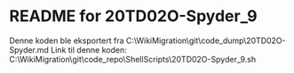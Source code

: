 # README for 20TD02O-Spyder_9
Denne koden ble eksportert fra C:\WikiMigration\git\code_dump\20TD02O-Spyder.md
Link til denne koden: C:\WikiMigration\git\code_repo\ShellScripts\20TD02O-Spyder_9.sh
